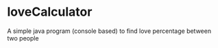 loveCalculator
==============

A simple java program (console based) to find love percentage between two people